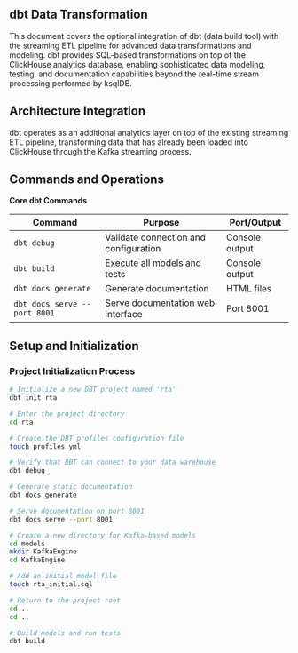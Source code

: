 ## dbt Data Transformation

This document covers the optional integration of dbt (data build tool) with the streaming ETL pipeline for advanced data transformations and modeling. dbt provides SQL-based transformations on top of the ClickHouse analytics database, enabling sophisticated data modeling, testing, and documentation capabilities beyond the real-time stream processing performed by ksqlDB.

## Architecture Integration

dbt operates as an additional analytics layer on top of the existing streaming ETL pipeline, transforming data that has already been loaded into ClickHouse through the Kafka streaming process.

## Commands and Operations

**Core dbt Commands**

| Command                     | Purpose                                | Port/Output     |
|-----------------------------|----------------------------------------|-----------------|
| `dbt debug`                 | Validate connection and configuration  | Console output  |
| `dbt build`                 | Execute all models and tests           | Console output  |
| `dbt docs generate`         | Generate documentation                 | HTML files      |
| `dbt docs serve --port 8001`| Serve documentation web interface      | Port 8001       |

## Setup and Initialization

### Project Initialization Process

~~~bash
# Initialize a new DBT project named 'rta'
dbt init rta

# Enter the project directory
cd rta

# Create the DBT profiles configuration file
touch profiles.yml

# Verify that DBT can connect to your data warehouse
dbt debug

# Generate static documentation
dbt docs generate

# Serve documentation on port 8001
dbt docs serve --port 8001

# Create a new directory for Kafka-based models
cd models
mkdir KafkaEngine
cd KafkaEngine

# Add an initial model file
touch rta_initial.sql

# Return to the project root
cd ..
cd ..

# Build models and run tests
dbt build
~~~

